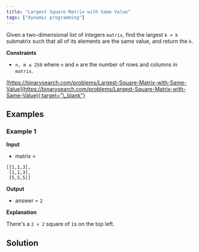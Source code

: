 ```yaml
---
title: "Largest Square Matrix with Same Value"
tags: ["dynamic programming"]
---
```


Given a two-dimensional list of integers `matrix`, find the largest `k × k` submatrix such that all of its elements are the same value, and return the `k`.

**Constraints**

- `n, m ≤ 250` where `n` and `m` are the number of rows and columns in `matrix`.

[https://binarysearch.com/problems/Largest-Square-Matrix-with-Same-Value](https://binarysearch.com/problems/Largest-Square-Matrix-with-Same-Value){:target="\_blank"}

## Examples

### Example 1

**Input**

- matrix =

```
[[1,1,3],
 [1,1,3],
 [5,5,5]]
```

**Output**

- answer = `2`

**Explanation**

There's a `2 × 2` square of `1`s on the top left.

## Solution

<script src="https://gist.github.com/yaeba/16da7be5123724fcf6eccc25581cef5a.js?file=Largest-Square-Matrix-with-Same-Value.py"></script>
